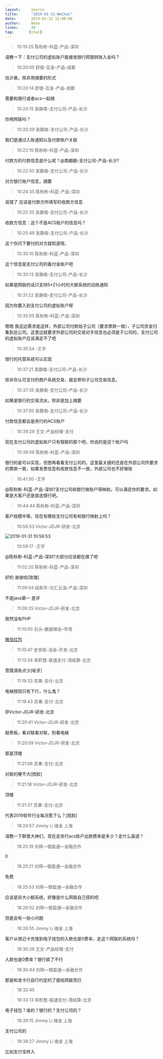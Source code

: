 ```yaml
---
layout:     source 
title:      "2019-01-31-WeChat"
date:       2019-01-31 12:00:00
author:     None
lines:      49 
tag:       [chat]
---
```

> 10:19:25  陈秋彬-科蓝-产品-深圳  
   
请教一下：支付公司的虚拟账户能接收银行网银转账入金吗？  
   
> 10:20:05  舒俊-互金-产品-成都  
   
估计悬，除非用摘要的形式  
   
> 10:20:14  舒俊-互金-产品-成都  
   
需要和银行或者acs一起搞  
   
> 10:20:15  吴静南-支付公司-产品-长沙  
   
你用网联吗？  
   
> 10:20:39  吴静南-支付公司-产品-长沙  
   
我们是通过入账通知以及付款账户关联  
   
> 10:22:10  陈秋彬-科蓝-产品-深圳  
   
付款方的付款信息是什么呢？@南蝈蝈-支付公司-产品-长沙?  
   
> 10:22:50  吴静南-支付公司-产品-长沙  
   
对方银行账户信息，摘要  
   
> 10:24:35  陈秋彬-科蓝-产品-深圳  
   
说错了 应该是付款方所填写的收款方信息  
   
> 10:25:35  吴静南-支付公司-产品-长沙  
   
收款方信息：这个不是ACS账户的信息吗？  
   
> 10:25:49  吴静南-支付公司-产品-长沙  
   
这个你问下要付的对方就知道呀。  
   
> 10:30:10  陈秋彬-科蓝-产品-深圳  
   
这个信息是支付公司的备付金账户吧  
   
> 10:30:13  吴静南-支付公司-产品-长沙  
   
如果是网联的话只支持5*21小时的大额系统的动账通知  
   
> 10:31:22  吴静南-支付公司-产品-长沙  
   
因为你要入到支付公司的虚拟账户呀  
   
> 10:35:05  陈秋彬-科蓝-产品-深圳  
   
嗯嗯 我这边需求是这样，外部公司付款给子公司（要求票款一致），子公司资金归集到总公司。这里边就要求外部公司的交易对手信息也必须是子公司的，支付公司的虚拟账户应该满足不了吧  
   
> 10:35:54  -王宇  
   
银行的托管系统可以实现  
   
> 10:37:21  吴静南-支付公司-产品-长沙  
   
除非你认可支付的商户系统交易，就会带你子公司交易信息。  
   
> 10:37:35  吴静南-支付公司-产品-长沙  
   
如果是银行的交易流水。除非是加上摘要  
   
> 10:37:50  吴静南-支付公司-产品-长沙  
   
付款信息都会是央行的ACS账户  
   
> 10:39:29  王文-产品经理-支付  
   
现在支付公司的虚拟账户只有银联的那个吧。你说的是这个账户吗  
   
> 10:39:56  陈秋彬-科蓝-产品-深圳  
   
银行的是可以实现，但想再看看支付公司的。这里最关键的还是在外部公司所要求的票款一致，如果发票信息和收款信息不一致，外部公司也不好做账  
   
> 10:41:30  -王宇  
   
@陈秋彬-科蓝-产品-深圳?支付公司和银行做账户得映射。可以满足你的要求。如果是大客户还是直连银行吧。  
   
> 10:44:44  陈秋彬-科蓝-产品-深圳  
   
客户规模中等。现在有哪些支付公司有和银行映射上吗？  
   
> 10:56:53  Victor-JDJR-研发-北京  
   
![2019-01-31 10:56:53](http://static.cocolian.cn/img/20190131_105653.png) 
   
> 10:59:17  -王宇  
   
@陈秋彬-科蓝-产品-深圳?大部分应该都在做了吧  
   
> 11:02:20  陈秋彬-科蓝-产品-深圳  
   
好的 谢谢哈[玫瑰]  
   
> 11:09:04  段和平-光汇云油-产品-深圳  
   
不是java第一 差评  
   
> 11:09:25  Victor-JDJR-研发-北京  
   
居然没有PHP  
   
> 11:10:00  石头–数据保全–市场  
   
[微信红包
](https://wxapp.tenpay.com/mmpayhb/wxhb_personalreceive?showwxpaytitle=1&amp;amp;msgtype=1&amp;amp;channelid=1&amp;amp;sendid=1000039401201901317004981937081&amp;amp;ver=6&amp;amp;sign=264d887ea85af4eeda122b0e59f52cc11b1299d45aae79e10f12092b2b10b9bef97cc4e15c55a181f0f4c43ab64cd6001e2a4704adf82ec48a03820dae638df3bcdbe5c4131e7307122d49c059095399)  
   
> 11:10:47  史亭凯-消金-开发-北京  
   
> 11:13:34  宋积慧-联通支付-清结算-北京  
   
雪薇滴有点少[呲牙]  
   
> 11:19:33  苏果-支付-北京  
   
电梯按钮只有下行，什么鬼？  
   
> 11:19:43  苏果-支付-北京  
   
@Victor-JDJR-研发-北京  
   
> 11:20:41  Victor-JDJR-研发-北京  
   
敲黑板，看对联看对联，别看电梯  
   
> 11:20:59  Victor-JDJR-研发-北京  
   
那是顶楼  
   
> 11:21:08  苏果-支付-北京  
   
对联的梗不大[捂脸]  
   
> 11:21:18  Victor-JDJR-研发-北京  
   
顶楼  
   
> 11:21:37  苏果-支付-北京  
   
代表2019软件行业每况愈下么？[捂脸]  
   
> 18:24:57  Jimmy Li 维金 上海  
   
请教一下群里大神们，现在走央行acs账户出款费率是多少？走什么渠道？  
   
> 18:25:19  刘晖—银盈通—金融合作  
   
0  
   
> 18:25:21  刘晖—银盈通—金融合作  
   
免费  
   
> 18:25:53  刘晖—银盈通—金融合作  
   
应该是非大小额系统，好像是什么网联自己搭的吧  
   
> 18:26:02  刘晖—银盈通—金融合作  
   
但是会有一些小问题  
   
> 18:26:55  Jimmy Li 维金 上海  
   
客户从借记卡充值到电子钱包的入款也是0费率，走这个网联的系统吗？  
   
> 18:30:26  王文-产品经理-支付  
   
入款也是0费率？银行疯了不行  
   
> 18:30:44  刘晖—银盈通—金融合作  
   
那是和发卡行自行约定的了报给网联而已  
   
> 18:32:45    
   
> 18:33:13  宋积慧-联通支付-清结算-北京  
   
电子钱包？谁的？银行的？支付公司的？  
   
> 18:39:15  Jimmy Li 维金 上海  
   
支付公司的  
   
> 18:39:27  Jimmy Li 维金 上海  
   
比如支付宝转入  
   

